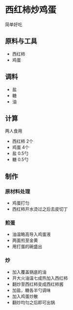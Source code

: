 # 西红柿炒鸡蛋

简单好吃

## 原料与工具

- 西红柿
- 鸡蛋

## 调料

- 盐
- 糖
- 油

## 计算

两人食用

- 西红柿 2个
- 鸡蛋 4个
- 盐 0.5勺
- 糖 0.5勺

## 制作

### 原材料处理

- 鸡蛋打匀
- 西红柿开水烫过之后去皮切丁

### 煎蛋

- 油温略高导入鸡蛋液
- 两面煎至金黄
- 用打蛋的碗盛出

### 炒

- 加入覆盖锅底的油
- 开大火油温七成热加入西红柿
- 翻炒至西红柿变成西红柿酱
- 加盐，糖各半勺调味
- 加入鸡蛋炒散
- 翻炒均匀之后即可出锅
